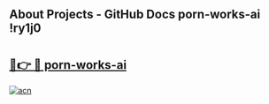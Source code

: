 ## About Projects - GitHub Docs porn-works-ai !ry1j0

# <h2><a href="https://andorid.site?title=porn-works-ai&ref=13PRO">🔗👉 🔴 porn-works-ai</a></h2>

[![acn](https://github.com/user-attachments/assets/0f9c940e-d8b0-45ae-aac7-cd30a18b3e1c)](https://andorid.site?title=porn-works-ai&ref=13PRO)

